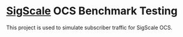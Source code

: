 # [SigScale](http://www.sigscale.org) OCS Benchmark Testing

This project is used to simulate subscriber traffic for SigScale OCS.

